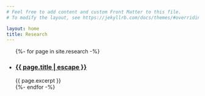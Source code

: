 ```yaml
---
# Feel free to add content and custom Front Matter to this file.
# To modify the layout, see https://jekyllrb.com/docs/themes/#overriding-theme-defaults

layout: home
title: Research
---
```


<ul class="post-list">
  {%- for page in site.research -%}
  <li>
	<h3>
	  <a class="post-link" href="{{ page.url | relative_url }}">
		{{ page.title | escape }}
	  </a>
	</h3>
	  {{ page.excerpt }}
  </li>
  {%- endfor -%}
</ul>
